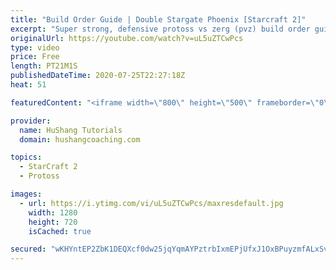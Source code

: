 ```yaml
---
title: "Build Order Guide | Double Stargate Phoenix [Starcraft 2]"
excerpt: "Super strong, defensive protoss vs zerg (pvz) build order guide. This opening is going to give you incredible map control over zerg in the mid-game, letting you scout exactly what is coming your way and making it easy to feel in control of the game. This build also completely owns mutalisk transitions"
originalUrl: https://youtube.com/watch?v=uL5uZTCwPcs
type: video
price: Free
length: PT21M1S
publishedDateTime: 2020-07-25T22:27:18Z
heat: 51

featuredContent: "<iframe width=\"800\" height=\"500\" frameborder=\"0\" src=\"https://www.youtube.com/embed/uL5uZTCwPcs\" allow=\"accelerometer; autoplay; encrypted-media; gyroscope; picture-in-picture\" allowfullscreen></iframe>"

provider:
  name: HuShang Tutorials
  domain: hushangcoaching.com

topics:
  - StarCraft 2
  - Protoss

images:
  - url: https://i.ytimg.com/vi/uL5uZTCwPcs/maxresdefault.jpg
    width: 1280
    height: 720
    isCached: true

secured: "wKHYntEP2ZbK1DEQXcf0dw25jqYqmAYPztrbIxmEPjUfxJ1OxBPuyzmfALxSvsHbc4gZNL2+cLvI2J96MHLSkVTKLqWflN5cQfh0UGJIo0kFxLGJs8gsAGyWZ7H9FcIV85UF+XhrC7tR8cqQfqVreJIDXZVXvOEpMaE247+ofp5n+G8BMLSt7lAfqYbRzRlK/pHh3BWnGRIpRnEiAmK0vkn5bL+ZvgLRH7hAd7nRrjE3eaYBWo1HH+kI61x6d6tdEx/16HHX39ubq8dnomJJUXsdfMtAd1Vg+oqRcImRfnM+ULesiZpHdqbqtZyB4Y6Q0+cYrtdDbXU+Sg2BgpR7hWlAtzQfSoHBd6TdIGoyRHWYe02JpNLWdM/9ct3YGLGUDiAkgJAKiB7GWkWqj2se10ssFvkZDGoK2K0rtWDHX9k=;bex9jWPP1B+9GHzLcGK/fA=="
---
```


